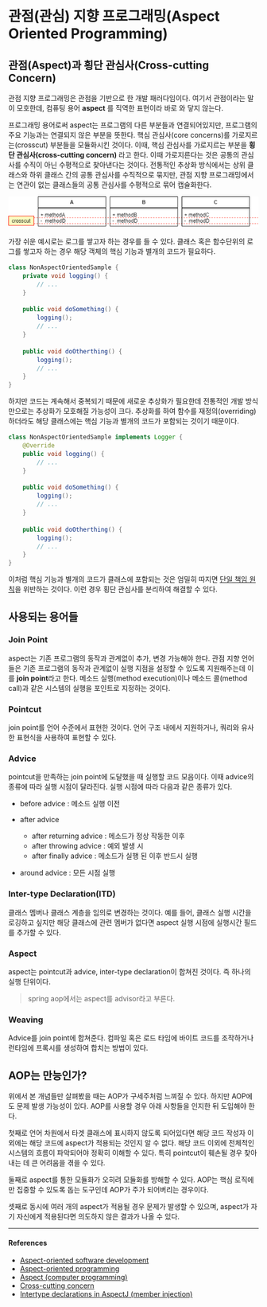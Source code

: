 # 관점(관심) 지향 프로그래밍(Aspect Oriented Programming)

## 관점(Aspect)과 횡단 관심사(Cross-cutting Concern)

관점 지향 프로그래밍은 관점을 기반으로 한 개발 패러다임이다. 여기서 관점이라는 말이 모호한데, 컴퓨팅 용어 **aspect** 를 직역한 표현이라 바로 와 닿지 않는다.

프로그래밍 용어로써 aspect는 프로그램의 다른 부분들과 연결되어있지만, 프로그램의 주요 기능과는 연결되지 않은 부분을 뜻한다. 핵심 관심사(core concerns)를 가로지르는(crosscut) 부분들을 모듈화시킨 것이다. 이때, 핵심 관심사를 가로지르는 부분을 **횡단 관심사(cross-cutting concern)** 라고 한다. 이때 가로지른다는 것은 공통의 관심사를 수직이 아닌 수평적으로 찾아낸다는 것이다. 전통적인 추상화 방식에서는 상위 클래스와 하위 클래스 간의 공통 관심사를 수직적으로 묶지만, 관점 지향 프로그래밍에서는 연관이 없는 클래스들의 공통 관심사를 수평적으로 묶어 캡슐화한다.

![crosscut.png](https://github.com/Dae-Hwa/diagrams/blob/master/aop/crosscut.png?raw=true)

가장 쉬운 예시로는 로그를 쌓고자 하는 경우를 들 수 있다. 클래스 혹은 함수단위의 로그를 쌓고자 하는 경우 해당 객체의 핵심 기능과 별개의 코드가 필요하다.

```java
class NonAspectOrientedSample {
    private void logging() {
        // ...
    }
    
    public void doSomething() {
        logging();
        // ...
    }
    
    public void doOtherthing() {
        logging();
        // ...
    }
}
```

하지만 코드는 계속해서 중복되기 때문에 새로운 추상화가 필요한데 전통적인 개발 방식만으로는 추상화가 모호해질 가능성이 크다. 추상화를 하여 함수를 재정의(overriding)하더라도 해당 클래스에는 핵심 기능과 별개의 코드가 포함되는 것이기 때문이다.

```java
class NonAspectOrientedSample implements Logger {
    @Override
    public void logging() {
        // ...
    }
    
 	public void doSomething() {
        logging();
        // ...
    }
    
    public void doOtherthing() {
        logging();
        // ...
    }
}
```

이처럼 핵심 기능과 별개의 코드가 클래스에 포함되는 것은 엄밀히 따지면 [단일 책임 원칙](https://github.com/im-d-team/Dev-Docs/blob/master/CS/srp.md)을 위반하는 것이다. 이런 경우 횡단 관심사를 분리하여 해결할 수 있다.

## 사용되는 용어들

### Join Point

aspect는 기존 프로그램의 동작과 관계없이 추가, 변경 가능해야 한다. 관점 지향 언어들은 기존 프로그램의 동작과 관계없이 실행 지점을 설정할 수 있도록 지원해주는데 이를 **join point**라고 한다. 메소드 실행(method execution)이나 메소드 콜(method call)과 같은 시스템의 실행을 포인트로 지정하는 것이다. 

### Pointcut

join point를 언어 수준에서 표현한 것이다. 언어 구조 내에서 지원하거나, 쿼리와 유사한 표현식을 사용하여 표현할 수 있다. 

### Advice

pointcut을 만족하는 join point에 도달했을 때 실행할 코드 모음이다. 이때 advice의 종류에 따라 실행 시점이 달라진다. 실행 시점에 따라 다음과 같은 종류가 있다.

-   before advice : 메소드 실행 이전
-   after advice

    -   after returning advice : 메소드가 정상 작동한 이후
    -   after throwing advice : 예외 발생 시
    -   after finally advice : 메소드가 실행 된 이후 반드시 실행
-   around advice : 모든 시점 실행

### Inter-type Declaration(ITD)

클래스 멤버나 클래스 계층을 임의로 변경하는 것이다. 예를 들어, 클래스 실행 시간을 로깅하고 싶지만 해당 클래스에 관련 멤버가 없다면 aspect 실행 시점에 실행시간 필드를 추가할 수 있다.

### Aspect

aspect는 pointcut과 advice, inter-type declaration이 합쳐진 것이다. 즉 하나의 실행 단위이다.

>   spring aop에서는 aspect를 advisor라고 부른다.

### Weaving

Advice를 join point에 합쳐준다. 컴파일 혹은 로드 타임에 바이트 코드를 조작하거나 런타임에 프록시를 생성하여 합치는 방법이 있다.

## AOP는 만능인가?

위에서 본 개념들만 살펴봤을 때는 AOP가 구세주처럼 느껴질 수 있다. 하지만 AOP에도 문제 발생 가능성이 있다. AOP를 사용할 경우 아래 사항들을 인지한 뒤 도입해야 한다.

첫째로 언어 차원에서 타겟 클래스에 표시하지 않도록 되어있다면 해당 코드 작성자 이외에는 해당 코드에 aspect가 적용되는 것인지 알 수 없다. 해당 코드 이외에 전체적인 시스템의 흐름이 파악되어야 정확히 이해할 수 있다. 특히 pointcut이 훼손될 경우 찾아내는 데 큰 어려움을 겪을 수 있다.

둘째로 aspect를 통한 모듈화가 오히려 모듈화를 방해할 수 있다. AOP는 핵심 로직에만 집중할 수 있도록 돕는 도구인데 AOP가 주가 되어버리는 경우이다. 

셋째로 동시에 여러 개의 aspect가 적용될 경우 문제가 발생할 수 있으며, aspect가 자기 자신에게 적용된다면 의도하지 않은 결과가 나올 수 있다.

---

#### References

-   [Aspect-oriented software development](https://en.wikipedia.org/wiki/Aspect-oriented_software_development#Concepts_and_terminology)
-   [Aspect-oriented programming](https://en.wikipedia.org/wiki/Aspect-oriented_programming)
-   [Aspect (computer programming)](https://en.wikipedia.org/wiki/Aspect_(computer_programming))
-   [Cross-cutting concern](https://en.wikipedia.org/wiki/Cross-cutting_concern)
-   [Intertype declarations in AspectJ (member injection)](https://programmer.help/blogs/intertype-declarations-in-aspectj-member-injection.html)
